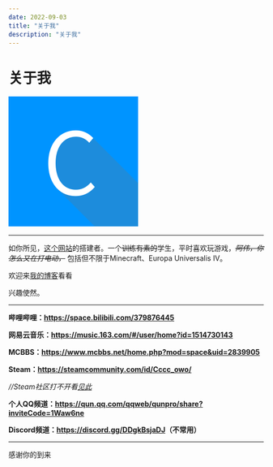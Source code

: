 ```yaml
---
date: 2022-09-03
title: "关于我"
description: "关于我"
---
```


# 关于我

![avartar](/images/avartar.png)

---

如你所见，[这个网站](https://2000ydoc.iscccc.eu.org/)的搭建者。一个~~训练有素的~~学生，平时喜欢玩游戏，~~*阿伟，你怎么又在打电动，*~~ 包括但不限于Minecraft、Europa Universalis IV。

欢迎来[我的博客](https://blog.iscccc.eu.org/)看看

兴趣使然。

---

**哔哩哔哩：<https://space.bilibili.com/379876445>**

**网易云音乐：<https://music.163.com/#/user/home?id=1514730143>**

**MCBBS：<https://www.mcbbs.net/home.php?mod=space&uid=2839905>**

**Steam：<https://steamcommunity.com/id/Cccc_owo/>**

*//Steam社区打不开看[见此](https://blog.iscccc.eu.org/posts/c47e0b89/)*

**个人QQ频道：<https://qun.qq.com/qqweb/qunpro/share?inviteCode=1Waw6ne>**

**Discord频道：<https://discord.gg/DDgkBsjaDJ>（不常用）**

---

感谢你的到来

<br><br><br><br><br><br>